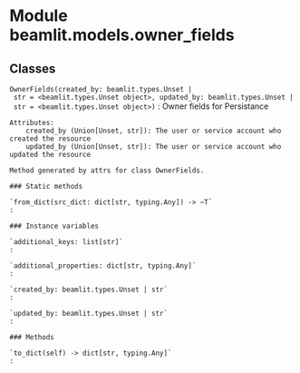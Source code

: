 Module beamlit.models.owner_fields
==================================

Classes
-------

`OwnerFields(created_by: beamlit.types.Unset | str = <beamlit.types.Unset object>, updated_by: beamlit.types.Unset | str = <beamlit.types.Unset object>)`
:   Owner fields for Persistance
    
    Attributes:
        created_by (Union[Unset, str]): The user or service account who created the resource
        updated_by (Union[Unset, str]): The user or service account who updated the resource
    
    Method generated by attrs for class OwnerFields.

    ### Static methods

    `from_dict(src_dict: dict[str, typing.Any]) ‑> ~T`
    :

    ### Instance variables

    `additional_keys: list[str]`
    :

    `additional_properties: dict[str, typing.Any]`
    :

    `created_by: beamlit.types.Unset | str`
    :

    `updated_by: beamlit.types.Unset | str`
    :

    ### Methods

    `to_dict(self) ‑> dict[str, typing.Any]`
    :